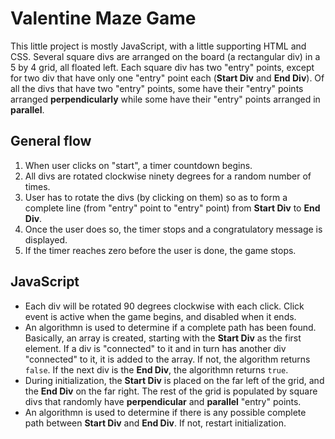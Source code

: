 # Valentine Maze Game
This little project is mostly JavaScript, with a little supporting HTML and CSS.  Several square divs are arranged on the board (a rectangular div) in a 5 by 4 grid, all floated left. Each square div has two "entry" points, except for two div that have only one "entry" point each (**Start Div** and **End Div**). Of all the divs that have two "entry" points, some have their "entry" points arranged **perpendicularly** while some have their "entry" points arranged in **parallel**.

## General flow
1. When user clicks on "start", a timer countdown begins.
2. All divs are rotated clockwise ninety degrees for a random number of times.
3. User has to rotate the divs (by clicking on them) so as to form a complete line (from "entry" point to "entry" point) from **Start Div** to **End Div**.
4. Once the user does so, the timer stops and a congratulatory message is displayed.
5. If the timer reaches zero before the user is done, the game stops.

## JavaScript
- Each div will be rotated 90 degrees clockwise with each click. Click event is active when the game begins, and disabled when it ends.
- An algorithmn is used to determine if a complete path has been found. Basically, an array is created, starting with the **Start Div** as the first element. If a div is "connected" to it and in turn has another div "connected" to it, it is added to the array. If not, the algorithm returns `false`. If the next div is the **End Div**, the algorithmn returns `true`.
- During initialization, the **Start Div** is placed on the far left of the grid, and the **End Div** on the far right. The rest of the grid is populated by square divs that randomly have **perpendicular** and **parallel** "entry" points.
- An algorithmn is used to determine if there is any possible complete path between **Start Div** and **End Div**. If not, restart initialization.
